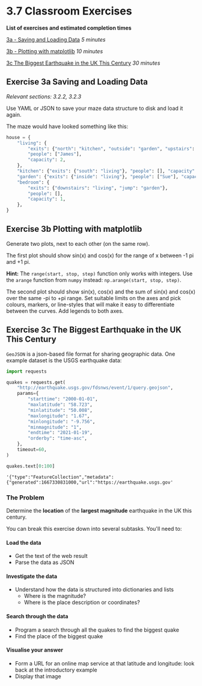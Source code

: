 # 3.7 Classroom Exercises

**List of exercises and estimated completion times**


[3a - Saving and Loading Data](#Exercise-3a-Saving-and-Loading-Data) *5 minutes*

[3b - Plotting with matplotlib](#Exercise-3b-Plotting-with-matplotlib) *10 minutes*

[3c The Biggest Earthquake in the UK This Century](#Exercise-3c-The-Biggest-Earthquake-in-the-UK-This-Century) *30 minutes*

## Exercise 3a  Saving and Loading Data
*Relevant sections: 3.2.2, 3.2.3*

Use YAML or JSON to save your maze data structure to disk and load it again.

The maze would have looked something like this:


```python
house = {
    "living": {
        "exits": {"north": "kitchen", "outside": "garden", "upstairs": "bedroom"},
        "people": ["James"],
        "capacity": 2,
    },
    "kitchen": {"exits": {"south": "living"}, "people": [], "capacity": 1},
    "garden": {"exits": {"inside": "living"}, "people": ["Sue"], "capacity": 3},
    "bedroom": {
        "exits": {"downstairs": "living", "jump": "garden"},
        "people": [],
        "capacity": 1,
    },
}
```

## Exercise 3b Plotting with matplotlib

Generate two plots, next to each other (on the same row).

The first plot should show sin(x) and cos(x) for the range of x between -1 pi and +1 pi.

**Hint:** The `range(start, stop, step)` function only works with integers. Use the `arange` function from `numpy` instead: `np.arange(start, stop, step)`.

The second plot should show sin(x), cos(x) and the sum of sin(x) and cos(x) over the same -pi to +pi range.
Set suitable limits on the axes and pick colours, markers, or line-styles that will make it easy to differentiate between the curves.
Add legends to both axes.

## Exercise 3c The Biggest Earthquake in the UK This Century

`GeoJSON` is a json-based file format for sharing geographic data.
One example dataset is the USGS earthquake data:


```python
import requests

quakes = requests.get(
    "http://earthquake.usgs.gov/fdsnws/event/1/query.geojson",
    params={
        "starttime": "2000-01-01",
        "maxlatitude": "58.723",
        "minlatitude": "50.008",
        "maxlongitude": "1.67",
        "minlongitude": "-9.756",
        "minmagnitude": "1",
        "endtime": "2021-01-19",
        "orderby": "time-asc",
    },
    timeout=60,
)
```


```python
quakes.text[0:100]
```




    '{"type":"FeatureCollection","metadata":{"generated":1667330831000,"url":"https://earthquake.usgs.gov'



### The Problem

Determine the **location** of the **largest magnitude** earthquake in the UK this century.

You can break this exercise down into several subtasks.
You'll need to:
#### Load the data
* Get the text of the web result
* Parse the data as JSON

#### Investigate the data
* Understand how the data is structured into dictionaries and lists
   * Where is the magnitude?
   * Where is the place description or coordinates?

#### Search through the data
* Program a search through all the quakes to find the biggest quake
* Find the place of the biggest quake

#### Visualise your answer
* Form a URL for an online map service at that latitude and longitude: look back at the introductory example
* Display that image
